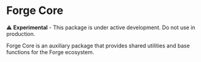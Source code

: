 # Forge Core

⚠️ **Experimental** - This package is under active development. Do not use in production.

Forge Core is an auxiliary package that provides shared utilities and base functions for the Forge ecosystem.